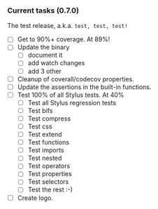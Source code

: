 ### Current tasks (0.7.0)

The test release, a.k.a. `test, test, test!`

 - [ ] Get to 90%+ coverage.  At 89%!
 - [ ] Update the binary
    - [ ] document it
    - [ ] add watch changes
    - [ ] add 3 other 
 - [ ] Cleanup of coverall/codecov properties.
 - [ ] Update the assertions in the built-in functions.
 - [ ] Test 100% of all Stylus tests.  At 40%
     - [ ] Test all Stylus regression tests
     - [ ] Test bifs
     - [ ] Test compress
     - [ ] Test css
     - [ ] Test extend
     - [ ] Test functions
     - [ ] Test imports
     - [ ] Test nested
     - [ ] Test operators
     - [ ] Test properties
     - [ ] Test selectors
     - [ ] Test the rest :-)
 - [ ] Create logo.
